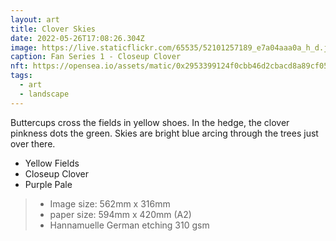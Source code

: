 ```yaml
---
layout: art
title: Clover Skies
date: 2022-05-26T17:08:26.304Z
image: https://live.staticflickr.com/65535/52101257189_e7a04aaa0a_h_d.jpg
caption: Fan Series 1 - Closeup Clover
nft: https://opensea.io/assets/matic/0x2953399124f0cbb46d2cbacd8a89cf0599974963/48162648330355413914028108631647327469322174667090404439099707910705062608897/
tags:
  - art
  - landscape
---
```


Buttercups cross the fields in yellow shoes. In the hedge, the clover pinkness dots the green. Skies are bright blue arcing through the trees just over there.

* Yellow Fields
* Closeup Clover
* Purple Pale

> - Image size: 562mm x 316mm
> - paper size: 594mm x 420mm (A2)
> - Hannamuelle German etching 310 gsm
